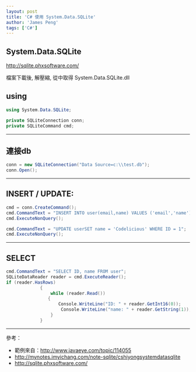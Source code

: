 ```yaml
---
layout: post
title: 'C# 使用 System.Data.SQLite'
author: 'James Peng'
tags: ['C#']
---
```


## System.Data.SQLite ## 


http://sqlite.phxsoftware.com/ 

檔案下載後, 解壓縮, 從中取得 System.Data.SQLite.dll 


## using ##

~~~csharp
using System.Data.SQLite;
~~~

~~~csharp
private SQLiteConnection conn;
private SQLiteCommand cmd;
~~~

----------

## 連接db ##

~~~csharp
conn = new SQLiteConnection("Data Source=c:\\test.db"); 
conn.Open(); 
~~~


----------

## INSERT / UPDATE: ##

~~~csharp
cmd = conn.CreateCommand(); 
cmd.CommandText = "INSERT INTO user(email,name) VALUES ('email','name')"; 
cmd.ExecuteNonQuery(); 

cmd.CommandText = "UPDATE userSET name = 'Codelicious' WHERE ID = 1"; 
cmd.ExecuteNonQuery(); 
~~~


----------


## SELECT ##

~~~csharp
cmd.CommandText = "SELECT ID, name FROM user"; 
SQLiteDataReader reader = cmd.ExecuteReader(); 
if (reader.HasRows) 
             { 
                 while (reader.Read()) 
                { 
                    Console.WriteLine("ID: " + reader.GetInt16(0)); 
                     Console.WriteLine("name: " + reader.GetString(1)); 
                 } 
             } 
~~~



----------

參考：

- 範例來自：http://www.javaeye.com/topic/114055
- http://mynotes.imyichang.com/note-sqlite/cshiyongsystemdatasqlite
- http://sqlite.phxsoftware.com/ 
